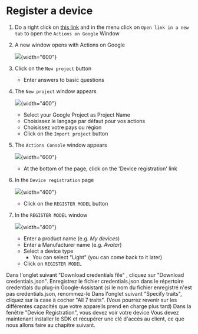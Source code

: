 # Register a device

1. Do a right click on [this link](https://console.actions.google.com/) and in the menu click on `Open link in a new tab` to open the `Actions on Google` Window
2. A new window opens with Actions on Google

    ![](img/actions-google.png){width="600"}

3. Click on the `New project` button

    - Enter answers to basic questions 

4. The `New project` window appears

    ![](img/new-project.png){width="400"}

    - Select your Google Project as Project Name
    - Choisissez le langage par défaut pour vos actions
    - Choisissez votre pays ou région
    - Click on the `Import project` button

5. The `Actions Console` window appears

    ![](img/device-registration.png){width="600"}

    - At the bottom of the page, click on the 'Device registration' link
  
6. In the `Device registration` page

    ![](img/register-model-button.png){width="400"}

    - Click on the `REGISTER MODEL` button

7. In the `REGISTER MODEL` window

    ![](img/register-model-window.png){width="400"}

    - Enter a product name (e.g. _My devices_)
    - Enter a Manufacturer name (e.g. _Avatar_)
    - Select a device type
        - You can select "Light" (you can come back to it later)
    - Click on `REGISTER MODEL`



Dans l'onglet suivant "Download credentials file" , cliquez sur "Download credentials.json". Enregistrez le fichier credentials.json dans le répertoire credentials du plug-in Google-Assistant (si le nom du fichier enregistré n'est pas credentials.json, renommez-le
Dans l'onglet suivant "Specify traits", cliquez sur la case à cocher "All 7 traits". (Vous pourrez revenir sur les différentes capacités que votre appareils prend en charge plus tard)
Dans la fenêtre "Device Registration", vous devez voir votre device
Vous devez maintenant installer le SDK et récupérer une clé d'accès au client, ce que nous allons faire au chapitre suivant.